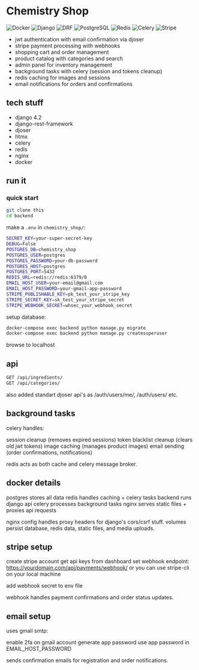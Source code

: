 # Chemistry Shop 

![Docker](https://img.shields.io/badge/Docker-2496ED?style=for-the-badge&logo=docker&logoColor=white)
![Django](https://img.shields.io/badge/Django-092E20?style=for-the-badge&logo=django&logoColor=white)
![DRF](https://img.shields.io/badge/DRF-ff1709?style=for-the-badge&logo=django&logoColor=white)
![PostgreSQL](https://img.shields.io/badge/PostgreSQL-336791?style=for-the-badge&logo=postgresql&logoColor=white)
![Redis](https://img.shields.io/badge/Redis-DC382D?style=for-the-badge&logo=redis&logoColor=white)
![Celery](https://img.shields.io/badge/Celery-37B24D?style=for-the-badge&logo=celery&logoColor=white)
![Stripe](https://img.shields.io/badge/Stripe-008CDD?style=for-the-badge&logo=stripe&logoColor=white)
- jwt authentication with email confirmation via djoser
- stripe payment processing with webhooks
- shopping cart and order management
- product catalog with categories and search
- admin panel for inventory management
- background tasks with celery (session and tokens cleanup)
- redis caching for images and sessions
- email notifications for orders and confirmations

## tech stuff

- django 4.2
- django-rest-framework
- djoser
- htmx
- celery
- redis
- nginx
- docker

## run it

### quick start

```bash
git clone this
cd backend
```

make a `.env` in `chemistry_shop/`:

```bash
SECRET_KEY=your-super-secret-key
DEBUG=False
POSTGRES_DB=chemistry_shop
POSTGRES_USER=postgres
POSTGRES_PASSWORD=your-db-password
POSTGRES_HOST=postgres
POSTGRES_PORT=5432
REDIS_URL=redis://redis:6379/0
EMAIL_HOST_USER=your-email@gmail.com
EMAIL_HOST_PASSWORD=your-gmail-app-password
STRIPE_PUBLISHABLE_KEY=pk_test_your_stripe_key
STRIPE_SECRET_KEY=sk_test_your_stripe_secret
STRIPE_WEBHOOK_SECRET=whsec_your_webhook_secret
```

setup database:
```bash
docker-compose exec backend python manage.py migrate
docker-compose exec backend python manage.py createsuperuser
```
browse to localhost

## api

```bash
GET /api/ingredients/    
GET /api/categories/
```

also added standart djoser api's as /auth/users/me/, /auth/users/ etc.

## background tasks
celery handles:

session cleanup (removes expired sessions)
token blacklist cleanup (clears old jwt tokens)
image caching (manages product images)
email sending (order confirmations, notifications)

redis acts as both cache and celery message broker.
## docker details

postgres stores all data
redis handles caching + celery tasks
backend runs django api
celery processes background tasks
nginx serves static files + proxies api requests

nginx config handles proxy headers for django's cors/csrf stuff.
volumes persist database, redis data, static files, and media uploads.
## stripe setup

create stripe account
get api keys from dashboard
set webhook endpoint: https://yourdomain.com/api/payments/webhook/ or you can use stripe-cli on your local machine

add webhook secret to env file

webhook handles payment confirmations and order status updates.
## email setup
uses gmail smtp:

enable 2fa on gmail account
generate app password
use app password in EMAIL_HOST_PASSWORD

sends confirmation emails for registration and order notifications.
